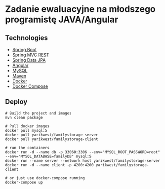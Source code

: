 # Zadanie ewaluacyjne na młodszego programistę JAVA/Angular


## Technologies

* [Spring Boot](http://projects.spring.io/spring-boot/)
* [Spring MVC REST](http://spring.io/guides/gs/rest-service/)
* [Spring Data JPA](http://projects.spring.io/spring-data-jpa/)
* [Angular](https://angular.io/)
* [MySQL](https://www.mysql.com/)
* [Maven](http://maven.apache.org/)
* [Docker](https://www.docker.com/)
* [Docker Compose](https://docs.docker.com/compose/)


## Deploy

```
# Build the project and images
mvn clean package

# Pull docker images
docker pull mysql:5 
docker pull yarikwest/familystorage-server
docker pull yarikwest/familystorage-client

# run the containers
docker run -d --name db -p 33060:3306 --env="MYSQL_ROOT_PASSWORD=root" --env="MYSQL_DATABASE=familyDB" mysql:5
docker run --name server --network host yarikwest/familystorage-server
docker run -d --name client -p 4200:4200 yarikwest/familystorage-client

# or just use docker-compose running
docker-compose up

```
